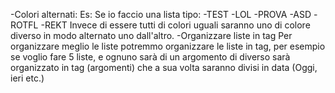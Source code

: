 -Colori alternati:
Es: Se io faccio una lista tipo:
-TEST
-LOL
-PROVA
-ASD
-ROTFL
-REKT
Invece di essere tutti di colori uguali saranno uno di colore diverso in modo alternato  uno dall'altro.
-Organizzare liste in tag
Per organizzare meglio le liste potremmo organizzare le liste in tag, per esempio se voglio fare 5 liste, e ognuno sarà di 
un argomento di diverso sarà organizzato in tag (argomenti) che a sua volta saranno divisi in data (Oggi, ieri etc.)
